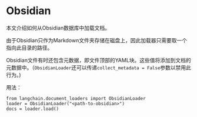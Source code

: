 Obsidian
=======================================================

本文介绍如何从Obsidian数据库中加载文档。

由于Obsidian只作为Markdown文件夹存储在磁盘上，因此加载器只需要取一个指向此目录的路径。

Obsidian文件有时还包含元数据，即文件顶部的YAML块。这些值将添加到文档的元数据中。（`ObsidianLoader`还可以传递`collect_metadata = False`参数以禁用此行为。)

用法：

```
from langchain.document_loaders import ObsidianLoader
loader = ObsidianLoader("<path-to-obsidian>")
docs = loader.load()
```